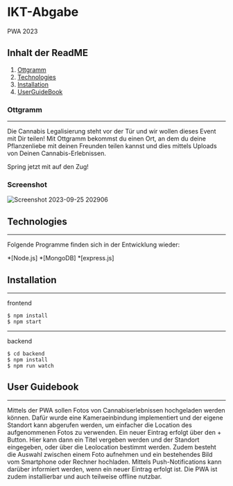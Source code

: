 # IKT-Abgabe
PWA 2023 
## Inhalt der ReadME
1. [Ottgramm](#Ottgramm)
2. [Technologies](#technologies)
3. [Installation](#installation)
4. [UserGuideBook](#userguidebook)

### Ottgramm
***
Die Cannabis Legalisierung steht vor der Tür und wir wollen dieses Event mit Dir teilen!
Mit Ottgramm bekommst du einen Ort, an dem du deine Pflanzenliebe mit deinen Freunden teilen  kannst und dies mittels Uploads von Deinen Cannabis-Erlebnissen. 

Spring jetzt mit auf den Zug!

### Screenshot
![Screenshot 2023-09-25 202906](https://github.com/KatharinaSchippl/IKT-Abgabe/assets/82724771/7022f4c1-fca9-461a-87f3-a94ed9db8ea9)


## Technologies
***
Folgende Programme finden sich in der Entwicklung wieder:

*[Node.js]
*[MongoDB]
*[express.js]

## Installation
***
frontend 
```
$ npm install
$ npm start
```
***
backend
```
$ cd backend
$ npm install
$ npm run watch
```
## User Guidebook
***
Mittels der PWA sollen Fotos von Cannabiserlebnissen hochgeladen werden können.
Dafür wurde eine Kameraeinbindung implementiert und der eigene Standort kann abgerufen werden, um einfacher die Location des aufgenommenen Fotos zu verwenden.
Ein neuer Eintrag erfolgt über den + Button. Hier kann dann ein Titel vergeben werden und der Standort eingegeben, oder über die Leolocation bestimmt werden. Zudem besteht die Auswahl zwischen einem Foto aufnehmen und ein bestehendes Bild vom Smartphone oder Rechner hochladen.
Mittels Push-Notifications kann darüber informiert werden, wenn ein neuer Eintrag erfolgt ist. Die PWA ist zudem installierbar und auch teilweise offline nutzbar.
